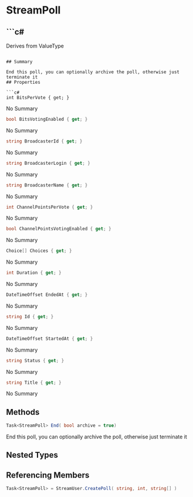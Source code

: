 # StreamPoll

## ```c#
Derives from ValueType
```

## Summary

End this poll, you can optionally archive the poll, otherwise just terminate it
## Properties

```c#
int BitsPerVote { get; } 
```
No Summary
```c#
bool BitsVotingEnabled { get; } 
```
No Summary
```c#
string BroadcasterId { get; } 
```
No Summary
```c#
string BroadcasterLogin { get; } 
```
No Summary
```c#
string BroadcasterName { get; } 
```
No Summary
```c#
int ChannelPointsPerVote { get; } 
```
No Summary
```c#
bool ChannelPointsVotingEnabled { get; } 
```
No Summary
```c#
Choice[] Choices { get; } 
```
No Summary
```c#
int Duration { get; } 
```
No Summary
```c#
DateTimeOffset EndedAt { get; } 
```
No Summary
```c#
string Id { get; } 
```
No Summary
```c#
DateTimeOffset StartedAt { get; } 
```
No Summary
```c#
string Status { get; } 
```
No Summary
```c#
string Title { get; } 
```
No Summary
## Methods

```c#
Task<StreamPoll> End( bool archive = true) 
```
End this poll, you can optionally archive the poll, otherwise just terminate it
## Nested Types

## Referencing Members

```c#
Task<StreamPoll> = StreamUser.CreatePoll( string, int, string[] ) 
```
